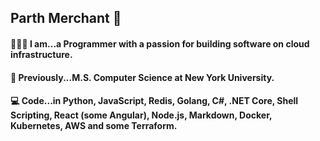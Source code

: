 ## Parth Merchant 💎

#### 👨🏽‍💻 I am...a Programmer with a passion for building software on cloud infrastructure.<br>
#### 🚀 Previously...M.S. Computer Science at New York University.<br>
#### 💻 Code...in Python, JavaScript, Redis, Golang, C#, .NET Core, Shell Scripting, React (some Angular), Node.js, Markdown, Docker, Kubernetes, AWS and some Terraform.<br>
